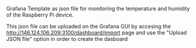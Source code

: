 
Grafana Template as json file for monitoring the temperature and humidity of the Raspberry Pi device.

This json file can be uploaded on the Grafana GUI by accesing the http://146.124.106.209:3100/dashboard/import page and use the "Upload JSON file" option in order to create the dasboard
